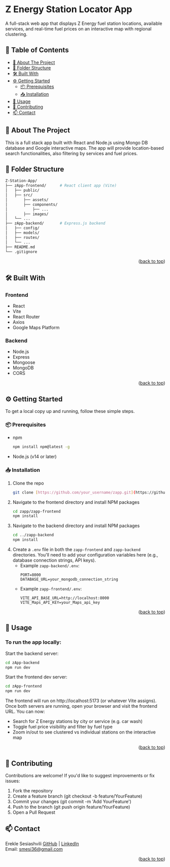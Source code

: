 <a id="readme-top"></a>

# Z Energy Station Locator App

A full-stack web app that displays Z Energy fuel station locations, available services, and real-time fuel prices on an interactive map with regional clustering.

## 📖 Table of Contents

- [📌 About The Project](#-about-the-project)
- [📁 Folder Structure](#-folder-structure)
- [🛠️ Built With](#-built-with)
- [⚙️ Getting Started](#-getting-started)
  - [📦 Prerequisites](#-prerequisites)
  - [📥 Installation](#-installation)
- [🚀 Usage](#-usage)
- [🤝 Contributing](#-contributing)
- [📫 Contact](#-contact)

## 📌 About The Project

This is a full stack app built with React and Node.js using Mongo DB database and Google interactive maps. The app will provide location-based search functionalities, also filtering by services and fuel prices. 

## 📁 Folder Structure

```bash
Z-Station-App/
├── zApp-frontend/      # React client app (Vite)
│   ├── public/
│   ├── src/
│       ├── assets/
│       ├── components/
│           ├── ...
│       ├── images/
│   └── ...
├── zApp-backend/       # Express.js backend
│   ├── config/
│   ├── models/
│   ├── routes/
│   └── ...
├── README.md
└── .gitignore
```
<p align="right">(<a href="#readme-top">back to top</a>)</p>

## 🛠️ Built With

### Frontend

* React
* Vite
* React Router
* Axios
* Google Maps Platform

### Backend

* Node.js
* Express
* Mongoose
* MongoDB
* CORS

<p align="right">(<a href="#readme-top">back to top</a>)</p>

## ⚙️ Getting Started

To get a local copy up and running, follow these simple steps.

### 📦 Prerequisites

* npm
    ```bash
    npm install npm@latest -g
    ```
* Node.js (v14 or later)

### 📥 Installation

1.  Clone the repo
    ```bash
    git clone [https://github.com/your_username/zapp.git](https://github.com/your_username/zapp.git)
    ```
2.  Navigate to the frontend directory and install NPM packages
    ```bash
    cd zapp/zapp-frontend
    npm install
    ```
3.  Navigate to the backend directory and install NPM packages
    ```bash
    cd ../zapp-backend
    npm install
    ```
4.  Create a `.env` file in both the `zapp-frontend` and `zapp-backend` directories. You'll need to add your configuration variables here (e.g., database connection strings, API keys).
    * Example `zapp-backend/.env`:
        ```
        PORT=8000
        DATABASE_URL=your_mongodb_connection_string
        ```
    * Example `zapp-frontend/.env`:
        ```
        VITE_API_BASE_URL=http://localhost:8000
        VITE_Maps_API_KEY=your_Maps_api_key
        ```
<p align="right">(<a href="#readme-top">back to top</a>)</p>

## 🚀 Usage

### To run the app locally:

Start the backend server:

```bash
cd zApp-backend
npm run dev
```
Start the frontend dev server:

```bash
cd zApp-frontend
npm run dev
```

The frontend will run on http://localhost:5173 (or whatever Vite assigns).
Once both servers are running, open your browser and visit the frontend URL. You can now:
- Search for Z Energy stations by city or service (e.g. car wash)
- Toggle fuel price visibility and filter by fuel type
- Zoom in/out to see clustered vs individual stations on the interactive map

<p align="right">(<a href="#readme-top">back to top</a>)</p>

## 🤝 Contributing
Contributions are welcome! If you'd like to suggest improvements or fix issues:
1. Fork the repository
2. Create a feature branch (git checkout -b feature/YourFeature)
3. Commit your changes (git commit -m 'Add YourFeature')
4. Push to the branch (git push origin feature/YourFeature)
5. Open a Pull Request

## 📫 Contact
Erekle Sesiashvili
[GitHub](https://github.com/smesi36/) | [LinkedIn](https://www.linkedin.com/in/erekle-sesiashvili-8b3a7b59/)<br>
Email: smesi36@gmail.com

<p align="right">(<a href="#readme-top">back to top</a>)</p>
